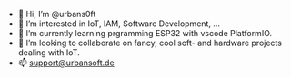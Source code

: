 - 👋 Hi, I’m @urbans0ft
- 👀 I’m interested in IoT, IAM, Software Development, ...
- 🌱 I’m currently learning prgramming ESP32 with vscode PlatformIO.
- 💞️ I’m looking to collaborate on fancy, cool soft- and hardware projects dealing with IoT.
- 📫 support@urbansoft.de

<!---
urbans0ft/urbans0ft is a ✨ special ✨ repository because its `README.md` (this file) appears on your GitHub profile.
You can click the Preview link to take a look at your changes.
--->
